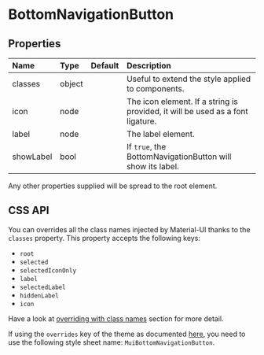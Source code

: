 # BottomNavigationButton



## Properties
| Name | Type | Default | Description |
|:-----|:-----|:--------|:------------|
| classes | object |  | Useful to extend the style applied to components. |
| icon | node |  | The icon element. If a string is provided, it will be used as a font ligature. |
| label | node |  | The label element. |
| showLabel | bool |  | If `true`, the BottomNavigationButton will show its label. |

Any other properties supplied will be spread to the root element.

## CSS API

You can overrides all the class names injected by Material-UI thanks to the `classes` property.
This property accepts the following keys:
- `root`
- `selected`
- `selectedIconOnly`
- `label`
- `selectedLabel`
- `hiddenLabel`
- `icon`

Have a look at [overriding with class names](/customization/overrides#overriding-with-class-names)
section for more detail.

If using the `overrides` key of the theme as documented
[here](/customization/themes#customizing-all-instances-of-a-component-type),
you need to use the following style sheet name: `MuiBottomNavigationButton`.
